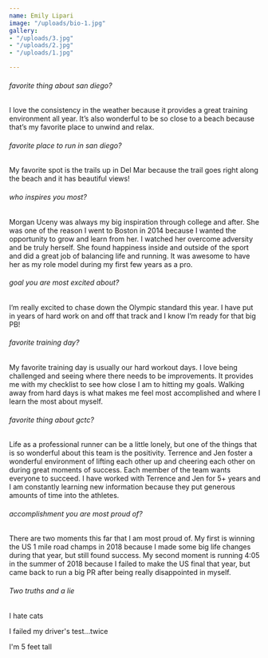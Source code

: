 ```yaml
---
name: Emily Lipari
image: "/uploads/bio-1.jpg"
gallery:
- "/uploads/3.jpg"
- "/uploads/2.jpg"
- "/uploads/1.jpg"

---
```

###### favorite thing about san diego?

I love the consistency in the weather because it provides a great training environment all year. It’s also wonderful to be so close to a beach because that’s my favorite place to unwind and relax.

###### favorite place to run in san diego?

My favorite spot is the trails up in Del Mar because the trail goes right along the beach and it has beautiful views!

###### who inspires you most?

Morgan Uceny was always my big inspiration through college and after. She was one of the reason I went to Boston in 2014 because I wanted the opportunity to grow and learn from her. I watched her overcome adversity and be truly herself. She found happiness inside and outside of the sport and did a great job of balancing life and running. It was awesome to have her as my role model during my first few years as a pro.

###### goal you are most excited about?

I’m really excited to chase down the Olympic standard this year. I have put in years of hard work on and off that track and I know I’m ready for that big PB!

###### favorite training day?

My favorite training day is usually our hard workout days. I love being challenged and seeing where there needs to be improvements. It provides me with my checklist to see how close I am to hitting my goals. Walking away from hard days is what makes me feel most accomplished and where I learn the most about myself.

###### favorite thing about gctc?

Life as a professional runner can be a little lonely, but one of the things that is so wonderful about this team is the positivity. Terrence and Jen foster a wonderful environment of lifting each other up and cheering each other on during great moments of success. Each member of the team wants everyone to succeed. I have worked with Terrence and Jen for 5+ years and I am constantly learning new information because they put generous amounts of time into the athletes.

###### accomplishment you are most proud of?

There are two moments this far that I am most proud of. My first is winning the US 1 mile road champs in 2018 because I made some big life changes during that year, but still found success. My second moment is running 4:05 in the summer of 2018 because I failed to make the US final that year, but came back to run a big PR after being really disappointed in myself.

###### Two truths and a lie

I hate cats

I failed my driver's test...twice

I'm 5 feet tall